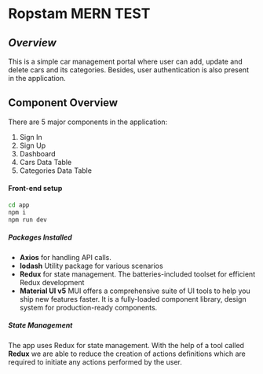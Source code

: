# Ropstam MERN TEST

## _Overview_

This is a simple car management portal where user can add, update and delete cars and its categories. Besides, user authentication is also present in the application.

## Component Overview

There are 5 major components in the application:

1. Sign In
2. Sign Up
3. Dashboard
4. Cars Data Table
5. Categories Data Table

#### Front-end setup

```sh
cd app
npm i
npm run dev
```

##### Packages Installed

- **Axios** for handling API calls.
- **lodash** Utility package for various scenarios
- **Redux** for state management. The batteries-included toolset for efficient Redux development
- **Material UI v5** MUI offers a comprehensive suite of UI tools to help you ship new features faster. It is a fully-loaded component library, design system for production-ready components.

##### State Management

The app uses Redux for state management. With the help of a tool called **Redux** we are able to reduce the creation of actions definitions which are required to initiate any actions performed by the user.
